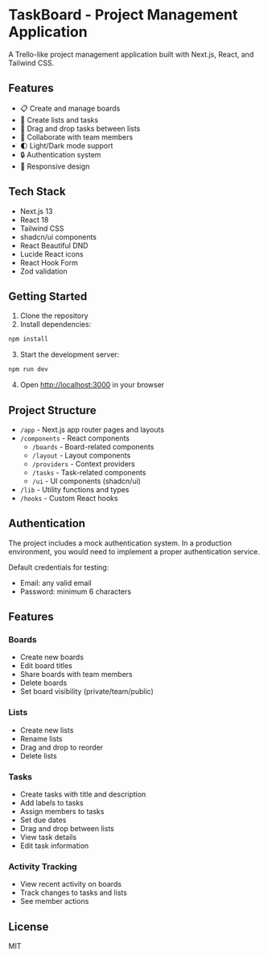 # TaskBoard - Project Management Application

A Trello-like project management application built with Next.js, React, and Tailwind CSS.

## Features

- 📋 Create and manage boards
- 📝 Create lists and tasks
- 🔄 Drag and drop tasks between lists
- 👥 Collaborate with team members
- 🌓 Light/Dark mode support
- 🔒 Authentication system
- 📱 Responsive design

## Tech Stack

- Next.js 13
- React 18
- Tailwind CSS
- shadcn/ui components
- React Beautiful DND
- Lucide React icons
- React Hook Form
- Zod validation

## Getting Started

1. Clone the repository
2. Install dependencies:
```bash
npm install
```

3. Start the development server:
```bash
npm run dev
```

4. Open [http://localhost:3000](http://localhost:3000) in your browser

## Project Structure

- `/app` - Next.js app router pages and layouts
- `/components` - React components
  - `/boards` - Board-related components
  - `/layout` - Layout components
  - `/providers` - Context providers
  - `/tasks` - Task-related components
  - `/ui` - UI components (shadcn/ui)
- `/lib` - Utility functions and types
- `/hooks` - Custom React hooks

## Authentication

The project includes a mock authentication system. In a production environment, you would need to implement a proper authentication service.

Default credentials for testing:
- Email: any valid email
- Password: minimum 6 characters

## Features

### Boards
- Create new boards
- Edit board titles
- Share boards with team members
- Delete boards
- Set board visibility (private/team/public)

### Lists
- Create new lists
- Rename lists
- Drag and drop to reorder
- Delete lists

### Tasks
- Create tasks with title and description
- Add labels to tasks
- Assign members to tasks
- Set due dates
- Drag and drop between lists
- View task details
- Edit task information

### Activity Tracking
- View recent activity on boards
- Track changes to tasks and lists
- See member actions

## License

MIT